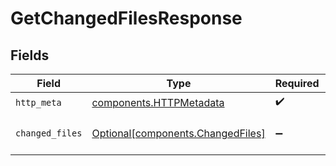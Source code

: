 # GetChangedFilesResponse


## Fields

| Field                                                                        | Type                                                                         | Required                                                                     | Description                                                                  |
| ---------------------------------------------------------------------------- | ---------------------------------------------------------------------------- | ---------------------------------------------------------------------------- | ---------------------------------------------------------------------------- |
| `http_meta`                                                                  | [components.HTTPMetadata](../../models/components/httpmetadata.md)           | :heavy_check_mark:                                                           | N/A                                                                          |
| `changed_files`                                                              | [Optional[components.ChangedFiles]](../../models/components/changedfiles.md) | :heavy_minus_sign:                                                           | a list of GitFilesResponse objects                                           |